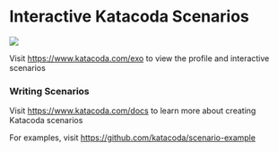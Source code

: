 # Interactive Katacoda Scenarios

[![](http://shields.katacoda.com/katacoda/exo/count.svg)](https://www.katacoda.com/exo "Get your profile on Katacoda.com")

Visit https://www.katacoda.com/exo to view the profile and interactive scenarios

### Writing Scenarios
Visit https://www.katacoda.com/docs to learn more about creating Katacoda scenarios

For examples, visit https://github.com/katacoda/scenario-example
